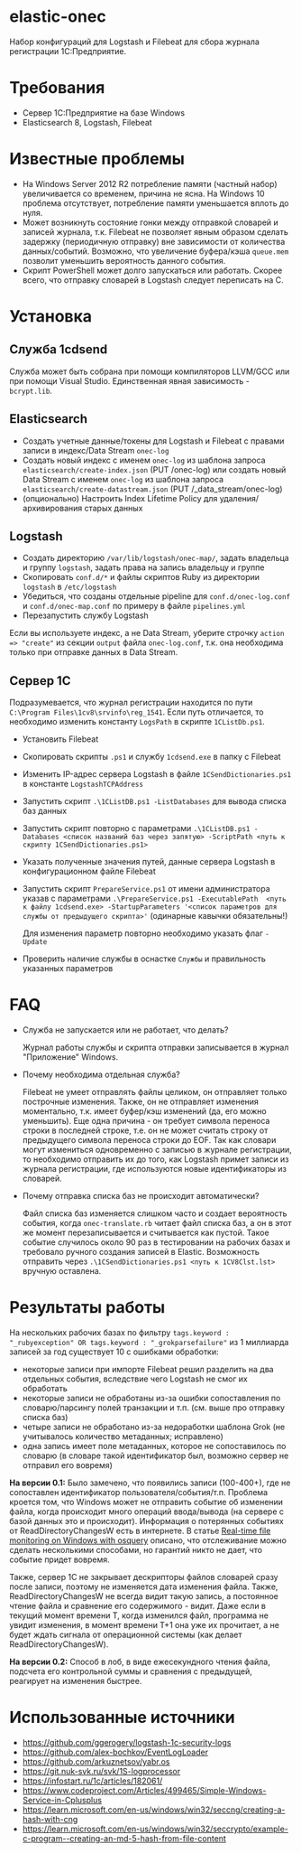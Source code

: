# elastic-onec

Набор конфигураций для Logstash и Filebeat для сбора журнала регистрации 1С:Предприятие.

# Требования

- Сервер 1С:Предприятие на базе Windows
- Elasticsearch 8, Logstash, Filebeat

# Известные проблемы

- На Windows Server 2012 R2 потребление памяти (частный набор) увеличивается со временем, причина не ясна. На Windows 10 проблема отсутствует, потребление памяти уменьшается вплоть до нуля.
- Может возникнуть состояние гонки между отправкой словарей и записей журнала, т.к. Filebeat не позволяет явным образом сделать задержку (периодичную отправку) вне зависимости от количества данных/событий. Возможно, что увеличение буфера/кэша `queue.mem` позволит уменьшить вероятность данного события.
- Скрипт PowerShell может долго запускаться или работать. Скорее всего, что отправку словарей в Logstash следует переписать на C.

# Установка

## Служба 1cdsend

Служба может быть собрана при помощи компиляторов LLVM/GCC или при помощи Visual Studio. Единственная явная зависимость - `bcrypt.lib`.

## Elasticsearch

- Создать учетные данные/токены для Logstash и Filebeat с правами записи в индекс/Data Stream `onec-log`
- Создать новый индекс с именем `onec-log` из шаблона запроса `elasticsearch/create-index.json` (PUT /onec-log) или cоздать новый Data Stream с именем `onec-log` из шаблона запроса `elasticsearch/create-datastream.json` (PUT /_data_stream/onec-log)
- (опционально) Настроить Index Lifetime Policy для удаления/архивирования старых данных

## Logstash

- Создать директорию `/var/lib/logstash/onec-map/`, задать владельца и группу `logstash`, задать права на запись владельцу и группе
- Скопировать `conf.d/*` и файлы скриптов Ruby из директории `logstash` в `/etc/logstash`
- Убедиться, что созданы отдельные pipeline для `conf.d/onec-log.conf` и `conf.d/onec-map.conf` по примеру в файле `pipelines.yml`
- Перезапустить службу Logstash

Если вы используете индекс, а не Data Stream, уберите строчку `action => "create"` из секции `output` файла `onec-log.conf`, т.к. она необходима только при отправке данных в Data Stream.

## Сервер 1С

Подразумевается, что журнал регистрации находится по пути `C:\Program Files\1cv8\srvinfo\reg_1541`. Если путь отличается, то необходимо изменить константу `LogsPath` в скрипте `1CListDb.ps1`.

- Установить Filebeat
- Скопировать скрипты `.ps1` и службу `1cdsend.exe` в папку с Filebeat
- Изменить IP-адрес сервера Logstash в файле `1CSendDictionaries.ps1` в константе `LogstashTCPAddress`
- Запустить скрипт `.\1CListDB.ps1 -ListDatabases` для вывода списка баз данных
- Запустить скрипт повторно с параметрами `.\1CListDB.ps1 -Databases <список названий баз через запятую> -ScriptPath <путь к скрипту 1CSendDictionaries.ps1>`
- Указать полученные значения путей, данные сервера Logstash в конфигурационном файле Filebeat
- Запустить скрипт `PrepareService.ps1` от имени администратора указав с параметрами `.\PrepareService.ps1 -ExecutablePath  <путь к файлу 1cdsend.exe> -StartupParameters '<список параметров для службы от предыдущего скрипта>'` (одинарные кавычки обязательны!)

  Для изменения параметр повторно необходимо указать флаг `-Update`
- Проверить наличие службы в оснастке `Службы` и правильность указанных параметров

# FAQ

- Служба не запускается или не работает, что делать?

  Журнал работы службы и скрипта отправки записывается в журнал "Приложение" Windows.

- Почему необходима отдельная служба?

  Filebeat не умеет отправлять файлы целиком, он отправляет только построчные изменения. Также, он не отправляет изменения моментально, т.к. имеет буфер/кэш изменений (да, его можно уменьшить). Еще одна причина - он требует символа переноса строки в последней строке, т.е. он не может считать строку от предыдущего символа переноса строки до EOF. Так как словари могут измениться одновременно с записью в журнале регистрации, то необходимо отправить их до того, как Logstash примет записи из журнала регистрации, где используются новые идентификаторы из словарей.

- Почему отправка списка баз не происходит автоматически?

  Файл списка баз изменяется слишком часто и создает вероятность события, когда `onec-translate.rb` читает файл списка баз, а он в этот же момент перезаписывается и считывается как пустой. Такое событие случилось около 90 раз в тестировании на рабочих базах и требовало ручного создания записей в Elastic. Возможность отправить через `.\1CSendDictionaries.ps1 <путь к 1CV8Clst.lst>` вручную оставлена.

# Результаты работы

На нескольких рабочих базах по фильтру `tags.keyword : "_rubyexception" OR tags.keyword : "_grokparsefailure"` из 1 миллиарда записей за год существует 10 с ошибками обработки:

- некоторые записи при импорте Filebeat решил разделить на два отдельных события, вследствие чего Logstash не смог их обработать
- некоторые записи не обработаны из-за ошибки сопоставления по словарю/парсингу полей транзакции и т.п. (см. выше про отправку списка баз)
- четыре записи не обработано из-за недоработки шаблона Grok (не учитывалось количество метаданных; исправлено)
- одна запись имеет поле метаданных, которое не сопоставилось по словарю (в словаре такой идентификатор был, возможно сервер не отправил его вовремя)

**На версии 0.1:** Было замечено, что появились записи (100-400+), где не сопоставлен идентификатор пользователя/события/т.п. Проблема кроется том, что Windows может не отправить событие об изменении файла, когда происходит много операций ввода/вывода (на сервере с базой данных это и происходит). Информация о потерянных событиях от ReadDirectoryChangesW есть в интернете. В статье [Real-time file monitoring on Windows with osquery](https://blog.trailofbits.com/2020/03/16/real-time-file-monitoring-on-windows-with-osquery/) описано, что отслеживание можно сделать несколькими способами, но гарантий никто не дает, что событие придет вовремя.

Также, сервер 1С не закрывает дескрипторы файлов словарей сразу после записи, поэтому не изменяется дата изменения файла. Также, ReadDirectoryChangesW не всегда видит такую запись, а постоянное чтение файла и сравнение его содержимого - видит. Даже если в текущий момент времени T, когда изменился файл, программа не увидит изменения, в момент времени T+1 она уже их прочитает, а не будет ждать сигнала от операционной системы (как делает ReadDirectoryChangesW).

**На версии 0.2:** Способ в лоб, в виде ежесекундного чтения файла, подсчета его контрольной суммы и сравнения с предыдущей, реагирует на изменения быстрее.

# Использованные источники

- https://github.com/ggerogery/logstash-1c-security-logs
- https://github.com/alex-bochkov/EventLogLoader
- https://github.com/arkuznetsov/yabr.os
- https://git.nuk-svk.ru/svk/1S-logprocessor
- https://infostart.ru/1c/articles/182061/
- https://www.codeproject.com/Articles/499465/Simple-Windows-Service-in-Cplusplus
- https://learn.microsoft.com/en-us/windows/win32/seccng/creating-a-hash-with-cng
- https://learn.microsoft.com/en-us/windows/win32/seccrypto/example-c-program--creating-an-md-5-hash-from-file-content
